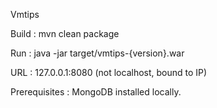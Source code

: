 Vmtips

Build : mvn clean package

Run : java -jar target/vmtips-{version}.war

URL : 127.0.0.1:8080 (not localhost, bound to IP)

Prerequisites : MongoDB installed locally. 



